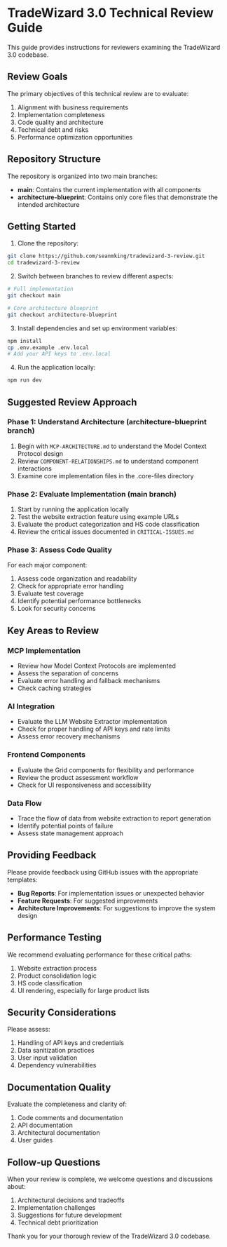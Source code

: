 # TradeWizard 3.0 Technical Review Guide

This guide provides instructions for reviewers examining the TradeWizard 3.0 codebase.

## Review Goals

The primary objectives of this technical review are to evaluate:

1. Alignment with business requirements
2. Implementation completeness
3. Code quality and architecture
4. Technical debt and risks
5. Performance optimization opportunities

## Repository Structure

The repository is organized into two main branches:

- **main**: Contains the current implementation with all components
- **architecture-blueprint**: Contains only core files that demonstrate the intended architecture

## Getting Started

1. Clone the repository:
```bash
git clone https://github.com/seanmking/tradewizard-3-review.git
cd tradewizard-3-review
```

2. Switch between branches to review different aspects:
```bash
# Full implementation
git checkout main

# Core architecture blueprint
git checkout architecture-blueprint
```

3. Install dependencies and set up environment variables:
```bash
npm install
cp .env.example .env.local
# Add your API keys to .env.local
```

4. Run the application locally:
```bash
npm run dev
```

## Suggested Review Approach

### Phase 1: Understand Architecture (architecture-blueprint branch)

1. Begin with `MCP-ARCHITECTURE.md` to understand the Model Context Protocol design
2. Review `COMPONENT-RELATIONSHIPS.md` to understand component interactions
3. Examine core implementation files in the .core-files directory

### Phase 2: Evaluate Implementation (main branch)

1. Start by running the application locally
2. Test the website extraction feature using example URLs
3. Evaluate the product categorization and HS code classification
4. Review the critical issues documented in `CRITICAL-ISSUES.md`

### Phase 3: Assess Code Quality

For each major component:

1. Assess code organization and readability
2. Check for appropriate error handling
3. Evaluate test coverage
4. Identify potential performance bottlenecks
5. Look for security concerns

## Key Areas to Review

### MCP Implementation

- Review how Model Context Protocols are implemented
- Assess the separation of concerns
- Evaluate error handling and fallback mechanisms
- Check caching strategies

### AI Integration

- Evaluate the LLM Website Extractor implementation
- Check for proper handling of API keys and rate limits
- Assess error recovery mechanisms

### Frontend Components

- Evaluate the Grid components for flexibility and performance
- Review the product assessment workflow
- Check for UI responsiveness and accessibility

### Data Flow

- Trace the flow of data from website extraction to report generation
- Identify potential points of failure
- Assess state management approach

## Providing Feedback

Please provide feedback using GitHub issues with the appropriate templates:

- **Bug Reports**: For implementation issues or unexpected behavior
- **Feature Requests**: For suggested improvements
- **Architecture Improvements**: For suggestions to improve the system design

## Performance Testing

We recommend evaluating performance for these critical paths:

1. Website extraction process
2. Product consolidation logic
3. HS code classification
4. UI rendering, especially for large product lists

## Security Considerations

Please assess:

1. Handling of API keys and credentials
2. Data sanitization practices
3. User input validation
4. Dependency vulnerabilities

## Documentation Quality

Evaluate the completeness and clarity of:

1. Code comments and documentation
2. API documentation
3. Architectural documentation
4. User guides

## Follow-up Questions

When your review is complete, we welcome questions and discussions about:

1. Architectural decisions and tradeoffs
2. Implementation challenges
3. Suggestions for future development
4. Technical debt prioritization

Thank you for your thorough review of the TradeWizard 3.0 codebase. 